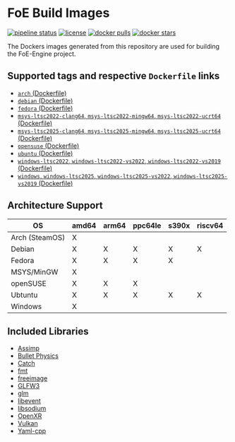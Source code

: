 # FoE Build Images

[![pipeline status](https://git.stabletec.com/foe/build-images/badges/main/pipeline.svg)](https://git.stabletec.com/foe/build-images/commits/main)
[![license](https://img.shields.io/badge/license-Apache%202.0-blue.svg)](https://github.com/StableCoder/foe-build-images/tree/main/LICENSE)
[![docker pulls](https://img.shields.io/docker/pulls/stabletec/build-foe.svg)](https://hub.docker.com/r/stabletec/build-foe/)
[![docker stars](https://img.shields.io/docker/stars/stabletec/build-foe.svg)](https://hub.docker.com/r/stabletec/build-foe/)

The Dockers images generated from this repository are used for building the FoE-Engine project.

## Supported tags and respective `Dockerfile` links

- [`arch` (Dockerfile)](https://github.com/StableCoder/foe-build-images/tree/main/arch/)
- [`debian` (Dockerfile)](https://github.com/StableCoder/foe-build-images/tree/main/debian/)
- [`fedora` (Dockerfile)](https://github.com/StableCoder/foe-build-images/tree/main/fedora/)
- [`msys-ltsc2022-clang64`, `msys-ltsc2022-mingw64`, `msys-ltsc2022-ucrt64` (Dockerfile)](https://github.com/StableCoder/foe-build-images/tree/main/msys-ltsc2022)
- [`msys-ltsc2025-clang64`, `msys-ltsc2025-mingw64`, `msys-ltsc2025-ucrt64` (Dockerfile)](https://github.com/StableCoder/foe-build-images/tree/main/msys-ltsc2025)
- [`opensuse` (Dockerfile)](https://github.com/StableCoder/foe-build-images/tree/main/opensuse/)
- [`ubuntu` (Dockerfile)](https://github.com/StableCoder/foe-build-images/tree/main/ubuntu/)
- [`windows-ltsc2022`, `windows-ltsc2022-vs2022`, `windows-ltsc2022-vs2019` (Dockerfile)](https://github.com/StableCoder/foe-build-images/tree/main/windows-ltsc2022/)
- [`windows`, `windows-ltsc2025`, `windows-ltsc2025-vs2022`, `windows-ltsc2025-vs2019` (Dockerfile)](https://github.com/StableCoder/foe-build-images/tree/main/windows-ltsc2025/)

## Architecture Support

| OS             | amd64 | arm64 | ppc64le | s390x | riscv64 |
| -------------- | ----- | ----- | ------- | ----- | ------- |
| Arch (SteamOS) | X     |       |         |       |         |
| Debian         | X     | X     | X       | X     | X       |
| Fedora         | X     | X     | X       | X     |         |
| MSYS/MinGW     | X     |       |         |       |         |
| openSUSE       | X     | X     | X       |       |         |
| Ubtuntu        | X     | X     | X       | X     | X       |
| Windows        | X     |       |         |       |         |

## Included Libraries

- [Assimp](https://github.com/assimp/assimp)
- [Bullet Physics](https://github.com/bulletphysics/bullet3)
- [Catch](https://github.com/catchorg/Catch2)
- [fmt](https://github.com/fmtlib/fmt)
- [freeimage](https://freeimage.sourceforge.io/)
- [GLFW3](https://glfw.org)
- [glm](https://github.com/g-truc/glm)
- [libevent](https://libevent.org/)
- [libsodium](https://doc.libsodium.org/)
- [OpenXR](https://www.khronos.org/OpenXR/)
- [Vulkan](https://www.khronos.org/vulkan/)
- [Yaml-cpp](https://github.com/jbeder/yaml-cpp)
